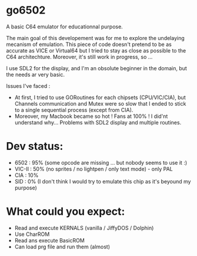 # go6502

A basic C64 emulator for educationnal purpose.

The main goal of this developement was for me to explore the undelaying mecanism of emulation. This piece of code doesn't pretend to be as accurate
as VICE or Virtual64 but I tried to stay as close as possible to the C64 architechture.
Moreover, it's still work in progress, so ...

I use SDL2 for the display, and I'm an obsolute beginner in the domain, but the needs ar very basic.

Issues I've faced :
- At first, I tried to use GORoutines for each chipsets (CPU/VIC/CIA), but Channels communication and Mutex were so slow that I ended to stick to a single
sequential process (except from CIA).
- Moreover, my Macbook became so hot ! Fans at 100% ! I did'nt understand why... Problems with SDL2 display and multiple routines.

# Dev status:
- 6502 : 95% (some opcode are missing ... but nobody seems to use it :)
- VIC-II : 50% (no sprites / no lightpen / only text mode) - only PAL
- CIA : 10%
- SID : 0% (I don't think I would try to emulate this chip as it's beyound my purpose)

# What could you expect:
- Read and execute KERNALS (vanilla / JiffyDOS / Dolphin)
- Use CharROM
- Read ans execute BasicROM
- Can load prg file and run them (almost)
